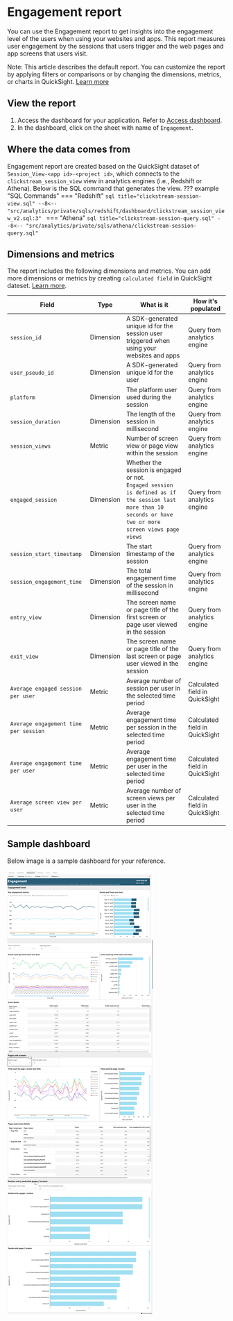 # Engagement report
You can use the Engagement report to get insights into the engagement level of the users when using your websites and apps.  This report measures user engagement by the sessions that users trigger and the web pages and app screens that users visit.

Note: This article describes the default report. You can customize the report by applying filters or comparisons or by changing the dimensions, metrics, or charts in QuickSight. [Learn more](https://docs.aws.amazon.com/quicksight/latest/user/working-with-visuals.html)


## View the report
1. Access the dashboard for your application. Refer to [Access dashboard](index.md).
2. In the dashboard, click on the sheet with name of `Engagement`.

## Where the data comes from
Engagement report are created based on the QuickSight dataset of `Session_View-<app id>-<project id>`, which connects to the `clickstream_session_view` view in analytics engines (i.e., Redshift or Athena). Below is the SQL command that generates the view.
??? example "SQL Commands"
    === "Redshift"
        ```sql title="clickstream-session-view.sql"
        --8<-- "src/analytics/private/sqls/redshift/dashboard/clickstream_session_view_v2.sql:3"
        ```
    === "Athena"
        ```sql title="clickstream-session-query.sql"
        --8<-- "src/analytics/private/sqls/athena/clickstream-session-query.sql"
        ```

## Dimensions and metrics
The report includes the following dimensions and metrics. You can add more dimensions or metrics by creating `calculated field` in QuickSight dateset. [Learn more](https://docs.aws.amazon.com/quicksight/latest/user/adding-a-calculated-field-analysis.html). 

|Field | Type| What is it | How it's populated|
|----------|---|---------|--------------------|
|`session_id`| Dimension | A SDK-generated unique id for the session user triggered when using your websites and apps | Query from analytics engine|
|`user_pseudo_id`| Dimension | A SDK-generated unique id for the user  | Query from analytics engine|
|`platform`| Dimension | The platform user used during the session  | Query from analytics engine|
|`session_duration`| Dimension | The length of the session in millisecond  | Query from analytics engine|
|`session_views`| Metric | Number of screen view or page view within the session  | Query from analytics engine|
|`engaged_session`| Dimension | Whether the session is engaged or not. </br>`Engaged session is defined as if the session last more than 10 seconds or have two or more screen views page views` | Query from analytics engine|
|`session_start_timestamp`| Dimension | The start timestamp of the session  | Query from analytics engine|
|`session_engagement_time`| Dimension | The total engagement time of the session in millisecond  | Query from analytics engine|
|`entry_view`| Dimension | The screen name or page title of the first screen or page user viewed in the session  | Query from analytics engine|
|`exit_view`| Dimension | The screen name or page title of the last screen or page user viewed in the session  | Query from analytics engine|
|`Average engaged session per user`| Metric | Average number of session per user in the selected time period  | Calculated field in QuickSight|
|`Average engagement time per session`| Metric | Average engagement time per session in the selected time period  | Calculated field in QuickSight|
|`Average engagement time per user`| Metric | Average engagement time per user in the selected time period  | Calculated field in QuickSight|
|`Average screen view per user`| Metric | Average number of screen views per user in the selected time period  | Calculated field in QuickSight|

## Sample dashboard
Below image is a sample dashboard for your reference.

![dashboard-engagement](../../images/analytics/dashboard/engagement.png)
